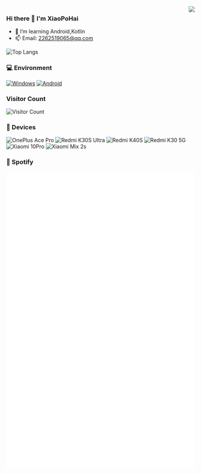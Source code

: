 <!--
**XPHXPHL/XPHXPHL** is a ✨ _special_ ✨ repository because its `README.md` (this file) appears on your GitHub profile.
Here are some ideas to get you started:
- 🔭 I’m currently working on ...
- 🌱 I’m currently learning Android
- 👯 I’m looking to collaborate on ...
- 🤔 I’m looking for help with ...
- 💬 Ask me about ...
- 📫 How to reach me: ...
- 😄 Pronouns: ...
- ⚡ Fun fact: ...
-->

<img align="right" src="https://github-readme-stats.vercel.app/api?username=XPHXPHL&include_all_commits=true&show_icons=true&theme=buefy&count_private=true&hide_border=true" />

### Hi there 👋 I'm XiaoPoHai
- 🌱 I’m learning Android,Kotlin
- 📫 Email: 2262519065@qq.com


![Top Langs](https://github-readme-stats.vercel.app/api/top-langs/?username=XPHXPHL&layout=compact)

### 💻 Environment
[![Windows](https://img.shields.io/badge/Windows-00BBFF?style=flat-square&logo=Windows&logoColor=FFFFFF&labelColor=00BBFF)](https://www.microsoft.com/windows10)
[![Android](https://img.shields.io/badge/Android-00C000?style=flat-square&logo=android&logoColor=FFFFFF&labelColor=00C000)](https://www.android.com/android-12/)

### Visitor Count
![Visitor Count](https://profile-counter.glitch.me/XPHXPHL/count.svg)

### 📱 Devices
![OnePlus Ace Pro](https://img.shields.io/badge/OnePlusAcePro-4F4F4F?style=flat-square&logo=OnePlus&logoColor=FFFFFF&labelColor=FF0000)
![Redmi K30S Ultra](https://img.shields.io/badge/RedmiK30SUltra-4F4F4F?style=flat-square&logo=Xiaomi&logoColor=FFFFFF&labelColor=ED9121)
![Redmi K40S](https://img.shields.io/badge/RedmiK40S-4F4F4F?style=flat-square&logo=Xiaomi&logoColor=FFFFFF&labelColor=ED9121)
![Redmi K30 5G](https://img.shields.io/badge/RedmiK305G-4F4F4F?style=flat-square&logo=Xiaomi&logoColor=FFFFFF&labelColor=ED9121)
![Xiaomi 10Pro](https://img.shields.io/badge/Xiaomi10Pro-4F4F4F?style=flat-square&logo=Xiaomi&logoColor=FFFFFF&labelColor=ED9121)
![Xiaomi Mix 2s](https://img.shields.io/badge/MIX2s-4F4F4F?style=flat-square&logo=Xiaomi&logoColor=FFFFFF&labelColor=ED9121)


### 🎵 Spotify
![card](https://github.com/XPHXPHL/netease-cloud-music-card/blob/main/card.svg)

